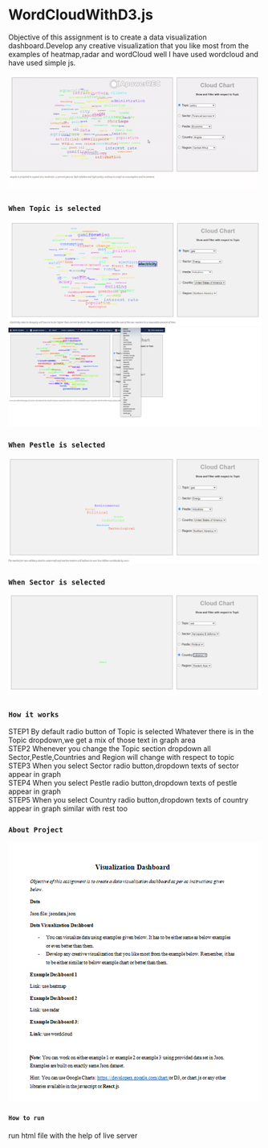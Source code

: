 # WordCloudWithD3.js

Objective of this assignment is to create a data visualization dashboard.Develop any 
creative visualization that you like most from the examples of heatmap,radar and wordCloud 
well I have used wordcloud and have used simple js.


![](/images/working.gif)
### `When Topic is selected`
![](/images/hoverUI.PNG)
![](/images/dropdownUI.png)

### `When Pestle is selected`
![](/images/selectedPestleDropdownGraph.PNG)


### `When Sector is selected`
![](/images/selectedCountryDropdownGraph.PNG)


### `How it works`

STEP1 By default radio button of Topic is selected Whatever there is in the Topic dropdown,we get a mix of those text in graph area</br>
STEP2 Whenever you change the Topic section dropdown all Sector,Pestle,Countries and Region will change with respect to topic</br>
STEP3 When you select Sector radio button,dropdown texts of sector appear in graph</br>
STEP4 When you select Pestle radio button,dropdown texts of pestle appear in graph</br>
STEP5 When you select Country radio button,dropdown texts of country appear in graph similar with rest too</br>

### `About Project`
![](/images/WhatToDo.PNG)

#### `How to run`
run html file with the help of live server
